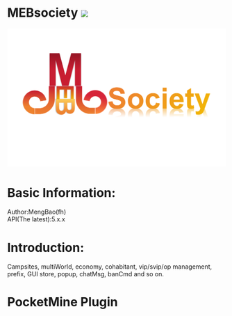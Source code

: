 # MEBsociety  [![](https://poggit.pmmp.io/shield.state/MEBsociety)](https://poggit.pmmp.io/p/MEBsociety)  
![logo](https://github.com/MengBaofh/MEBsociety/blob/master/MEBS.png)
# Basic Information:
Author:MengBao(fh)  
API(The latest):5.x.x  
# Introduction:
Campsites, multiWorld, economy, cohabitant, vip/svip/op management, prefix, GUI store, popup, chatMsg, banCmd and so on.  
# PocketMine Plugin
